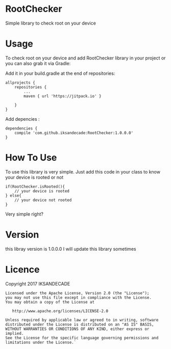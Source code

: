 # RootChecker
Simple library to check root on your device

# Usage
To check root on your device and add RootChecker library in your project or you can also grab it via Gradle:

Add it in your build.gradle at the end of repositories:

    allprojects {
        repositories {
            ...
            maven { url 'https://jitpack.io' }

        }
    }

Add depencies :

    dependencies {
        compile 'com.github.iksandecade:RootChecker:1.0.0.0'
    }

# How To Use

To use this library is very simple. Just add this code in your class to know your device is rooted or not

    if(RootChecker.isRooted(){
        // your device is rooted
    } else{
        // your device not rooted
    }

Very simple right?

# Version
this libray version is 1.0.0.0
I will update this library sometimes

# Licence

Copyright 2017 IKSANDECADE

    Licensed under the Apache License, Version 2.0 (the "License");
    you may not use this file except in compliance with the License.
    You may obtain a copy of the License at

       http://www.apache.org/licenses/LICENSE-2.0

    Unless required by applicable law or agreed to in writing, software
    distributed under the License is distributed on an "AS IS" BASIS,
    WITHOUT WARRANTIES OR CONDITIONS OF ANY KIND, either express or implied.
    See the License for the specific language governing permissions and
    limitations under the License.`
